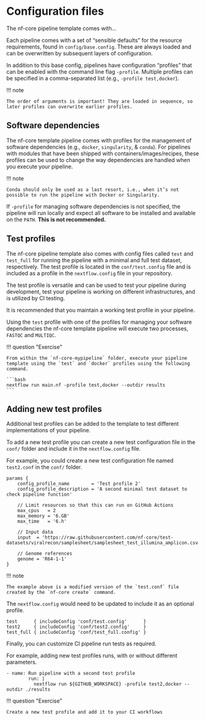 # Configuration files

The nf-core pipeline template comes with...

Each pipeline comes with a set of “sensible defaults” for the resource requirements, found in `config/base.config`. These are always loaded and can be overwritten by subsequent layers of configuration.

In addition to this base config, pipelines have configuration “profiles” that can be enabled with the command line flag `-profile`. Multiple profiles can be specified in a comma-separated list (e.g., `-profile test,docker`).

!!! note

    The order of arguments is important! They are loaded in sequence, so later profiles can overwrite earlier profiles.

## Software dependencies

The nf-core template pipeline comes with profiles for the management of software dependencies (e.g., `docker`, `singularity`, & `conda`). For pipelines with modules that have been shipped with containers/images/recipes, these profiles can be used to change the way dependencies are handled when you execute your pipeline.

!!! note

    Conda should only be used as a last resort, i.e., when it’s not possible to run the pipeline with Docker or Singularity.

If `-profile` for managing software dependencies is not specified, the pipeline will run locally and expect all software to be installed and available on the `PATH`. **This is not recommended.**

## Test profiles

The nf-core pipeline template also comes with config files called `test` and `test_full` for running the pipeline with a minimal and full test dataset, respectively. The test profile is located in the `conf/test.config` file and is included as a profile in the `nextflow.config` file in your repository.

The test profile is versatile and can be used to test your pipeline during development, test your pipeline is working on different infrastructures, and is utilized by CI testing.

It is recommended that you maintain a working test profile in your pipeline.

Using the `test` profile with one of the profiles for managing your software dependencies the nf-core template pipeline will execute two processes, `FASTQC` and `MULTIQC`.

!!! question "Exercise"

    From within the `nf-core-mypipeline` folder, execute your pipeline template using the `test` and `docker` profiles using the following command.

    ```bash
    nextflow run main.nf -profile test,docker --outdir results
    ```

## Adding new test profiles

Additional test profiles can be added to the template to test different implementations of your pipeline.

To add a new test profile you can create a new test configuration file in the `conf/` folder and include it in the `nextflow.config` file.

For example, you could create a new test configuration file named `test2.conf` in the `conf/` folder.

```console title="conf/test2.config"
params {
    config_profile_name        = 'Test profile 2'
    config_profile_description = 'A second minimal test dataset to check pipeline function'

    // Limit resources so that this can run on GitHub Actions
    max_cpus   = 2
    max_memory = '6.GB'
    max_time   = '6.h'

    // Input data
    input  = 'https://raw.githubusercontent.com/nf-core/test-datasets/viralrecon/samplesheet/samplesheet_test_illumina_amplicon.csv'

    // Genome references
    genome = 'R64-1-1'
}
```

!!! note

    The example above is a modified version of the `test.conf` file created by the `nf-core create` command.

The `nextflow.config` would need to be updated to include it as an optional profile.

```console title="nextflow.config"
test      { includeConfig 'conf/test.config'      }
test2     { includeConfig 'conf/test2.config'     }
test_full { includeConfig 'conf/test_full.config' }
```

Finally, you can customize CI pipeline run tests as required.

For example, adding new test profiles runs, with or without different parameters.

```console title=".github/workflows/ci.yml"
- name: Run pipeline with a second test profile
        run: |
          nextflow run ${GITHUB_WORKSPACE} -profile test2,docker --outdir ./results
```

!!! question "Exercise"

    Create a new test profile and add it to your CI workflows
